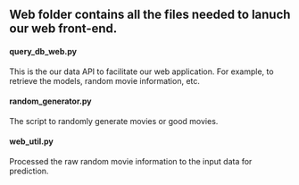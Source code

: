 ## Web folder contains all the files needed to lanuch our web front-end. 

#### query_db_web.py
This is the our data API to facilitate our web application. For example, to retrieve the models, random movie information, etc.

#### random_generator.py
The script to randomly generate movies or good movies. 

#### web_util.py
Processed the raw random movie information to the input data for prediction.
